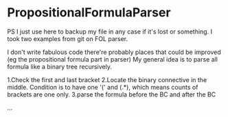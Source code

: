 # PropositionalFormulaParser
PS I just use here to backup my file in any case if it's lost or something.
I took two examples from git on FOL parser.

I don't write fabulous code there're probably places that could be improved (eg the propositional formula part in parser)
My general idea is to parse all formula like a binary tree recursively.

1.Check the first and last bracket
2.Locate the binary connective in the middle. Condition is to have one '(' and (.*), which means counts of brackets are one only.
3.parse the formula before the BC and after the BC

...
